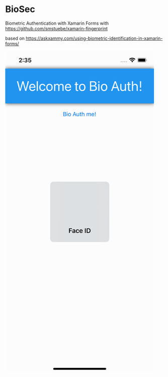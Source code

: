 # BioSec
Biometric Authentication with Xamarin Forms with https://github.com/smstuebe/xamarin-fingerprint

based on https://askxammy.com/using-biometric-identification-in-xamarin-forms/

![screenshot](screenshot.png)


